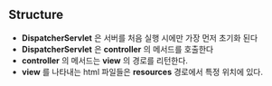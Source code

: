 ## Structure
  * __DispatcherServlet__ 은 서버를 처음 실행 시에만 가장 먼저 초기화 된다
  * __DispatcherServlet__ 은 __controller__ 의 메서드를 호출한다
  * __controller__ 의 메서드는 __view__ 의 경로를 리턴한다.
  * __view__ 를 나타내는 html 파일들은 __resources__ 경로에서 특정 위치에 있다.
